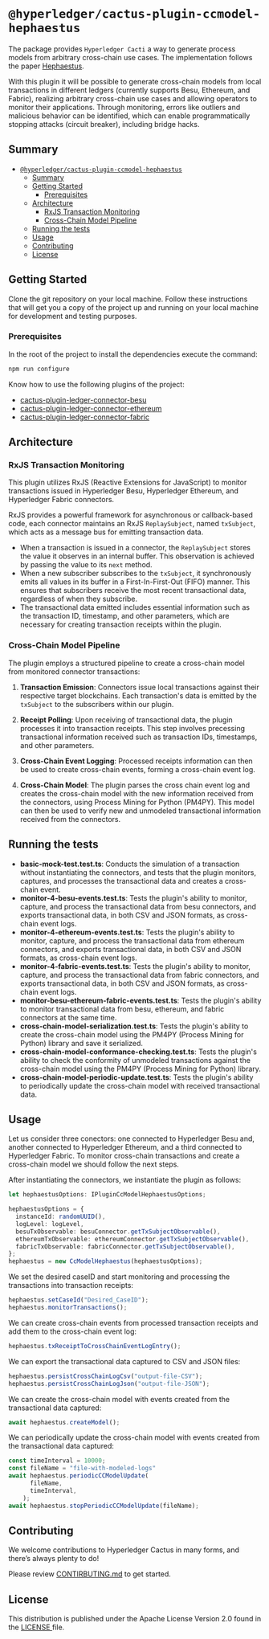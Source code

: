 # `@hyperledger/cactus-plugin-ccmodel-hephaestus`

The package provides `Hyperledger Cacti` a way to generate process models from arbitrary cross-chain use cases. The implementation follows the paper [Hephaestus](https://www.techrxiv.org/doi/full/10.36227/techrxiv.20718058.v3).

With this plugin it will be possible to generate cross-chain models from local transactions in different ledgers (currently supports Besu, Ethereum, and Fabric), realizing arbitrary cross-chain use cases and allowing operators to monitor their applications.
Through monitoring, errors like outliers and malicious behavior can be identified, which can enable programmatically stopping attacks (circuit breaker), including bridge hacks.

## Summary

- [`@hyperledger/cactus-plugin-ccmodel-hephaestus`](#hyperledgercactus-plugin-ccmodel-hephaestus)
  - [Summary](#summary)
  - [Getting Started](#getting-started)
    - [Prerequisites](#prerequisites)
  - [Architecture](#architecture)
    - [RxJS Transaction Monitoring](#rxjs-transaction-monitoring)
    - [Cross-Chain Model Pipeline](#cross-chain-model-pipeline)
  - [Running the tests](#running-the-tests)
  - [Usage](#usage)
  - [Contributing](#contributing)
  - [License](#license)


## Getting Started

Clone the git repository on your local machine. Follow these instructions that will get you a copy of the project up and running on your local machine for development and testing purposes.

### Prerequisites

In the root of the project to install the dependencies execute the command:
```sh
npm run configure
```

Know how to use the following plugins of the project:

  - [cactus-plugin-ledger-connector-besu](https://github.com/hyperledger/cactus/tree/main/packages/cactus-plugin-ledger-connector-besu)
  - [cactus-plugin-ledger-connector-ethereum](https://github.com/hyperledger/cactus/tree/main/packages/cactus-plugin-ledger-connector-ethereum)
  - [cactus-plugin-ledger-connector-fabric](https://github.com/hyperledger/cactus/tree/main/packages/cactus-plugin-ledger-connector-fabric)


## Architecture

### RxJS Transaction Monitoring

This plugin utilizes RxJS (Reactive Extensions for JavaScript) to monitor transactions issued in Hyperledger Besu, Hyperledger Ethereum, and Hyperledger Fabric connectors.

RxJS provides a powerful framework for asynchronous or callback-based code, each connector maintains an RxJS `ReplaySubject`, named `txSubject`, which acts as a message bus for emitting transaction data.

- When a transaction is issued in a connector, the `ReplaySubject` stores the value it observes in an internal buffer. This observation is achieved by passing the value to its `next` method.
- When a new subscriber subscribes to the `txSubject`, it synchronously emits all values in its buffer in a First-In-First-Out (FIFO) manner. This ensures that subscribers receive the most recent transactional data, regardless of when they subscribe.
- The transactional data emitted includes essential information such as the transaction ID, timestamp, and other parameters, which are necessary for creating transaction receipts within the plugin.

### Cross-Chain Model Pipeline

The plugin employs a structured pipeline to create a cross-chain model from monitored connector transactions:

1. **Transaction Emission**: Connectors issue local transactions against their respective target blockchains. Each transaction's data is emitted by the `txSubject` to the subscribers within our plugin.

2. **Receipt Polling**: Upon receiving of transactional data, the plugin processes it into transaction receipts. This step involves precessing transactional information received such as transaction IDs, timestamps, and other parameters.

3. **Cross-Chain Event Logging**: Processed receipts information can then be used to create cross-chain events, forming a cross-chain event log.

4. **Cross-Chain Model**: The plugin parses the cross chain event log and creates the cross-chain model with the new information received from the connectors, using Process Mining for Python (PM4PY). This model can then be used to verify new and unmodeled transactional information received from the connectors.

## Running the tests
  - **basic-mock-test.test.ts**: Conducts the simulation of a transaction without instantiating the connectors, and tests that the plugin monitors, captures, and processes the transactional data and creates a cross-chain event.
  - **monitor-4-besu-events.test.ts**: Tests the plugin's ability to monitor, capture, and process the transactional data from besu connectors, and exports transactional data, in both CSV and JSON formats, as cross-chain event logs.
  - **monitor-4-ethereum-events.test.ts**: Tests the plugin's ability to monitor, capture, and process the transactional data from ethereum connectors, and exports transactional data, in both CSV and JSON formats, as cross-chain event logs.
  - **monitor-4-fabric-events.test.ts**: Tests the plugin's ability to monitor, capture, and process the transactional data from fabric connectors, and exports transactional data, in both CSV and JSON formats, as cross-chain event logs.
  - **monitor-besu-ethereum-fabric-events.test.ts**: Tests the plugin's ability to monitor transactional data from besu, ethereum, and fabric connectors at the same time.
  - **cross-chain-model-serialization.test.ts**: Tests the plugin's ability to create the cross-chain model using the PM4PY (Process Mining for Python) library and save it serialized.
  - **cross-chain-model-conformance-checking.test.ts**: Tests the plugin's ability to check the conformity of unmodeled transactions against the cross-chain model using the PM4PY (Process Mining for Python) library.
  - **cross-chain-model-periodic-update.test.ts**: Tests the plugin's ability to periodically update the cross-chain model with received transactional data.

## Usage
Let us consider three conectors: one connected to Hyperledger Besu and, another connected to Hyperledger Ethereum, and a third connected to Hyperledger Fabric. To monitor cross-chain transactions and create a cross-chain model we should follow the next steps.

After instantiating the connectors, we instantiate the plugin as follows:
```typescript
let hephaestusOptions: IPluginCcModelHephaestusOptions;

hephaestusOptions = {
  instanceId: randomUUID(),
  logLevel: logLevel,
  besuTxObservable: besuConnector.getTxSubjectObservable(),
  ethereumTxObservable: ethereumConnector.getTxSubjectObservable(),
  fabricTxObservable: fabricConnector.getTxSubjectObservable(),
};
hephaestus = new CcModelHephaestus(hephaestusOptions);
```

We set the desired caseID and start monitoring and processing the transactions into transaction receipts:

```typescript
hephaestus.setCaseId("Desired_CaseID");
hephaestus.monitorTransactions();
```

We can create cross-chain events from processed transaction receipts and add them to the cross-chain event log:

```typescript
hephaestus.txReceiptToCrossChainEventLogEntry();
```

We can export the transactional data captured to CSV and JSON files:

```typescript
hephaestus.persistCrossChainLogCsv("output-file-CSV");
hephaestus.persistCrossChainLogJson("output-file-JSON");
```

We can create the cross-chain model with events created from the transactional data captured:
```typescript
await hephaestus.createModel();
```

We can periodically update the cross-chain model with events created from the transactional data captured:
```typescript
const timeInterval = 10000;
const fileName = "file-with-modeled-logs"
await hephaestus.periodicCCModelUpdate(
      fileName,
      timeInterval,
    );
await hephaestus.stopPeriodicCCModelUpdate(fileName);
```

## Contributing
We welcome contributions to Hyperledger Cactus in many forms, and there’s always plenty to do!

Please review [CONTIRBUTING.md](https://github.com/hyperledger/cactus/blob/main/CONTRIBUTING.md "CONTIRBUTING.md") to get started.

## License
This distribution is published under the Apache License Version 2.0 found in the [LICENSE ](https://github.com/hyperledger/cactus/blob/main/LICENSE "LICENSE ")file.